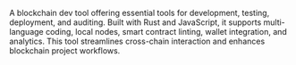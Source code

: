 A blockchain dev tool offering essential tools for development, testing, deployment, and auditing. Built with Rust and JavaScript, it supports multi-language coding, local nodes, smart contract linting, wallet integration, and analytics. This tool streamlines cross-chain interaction and enhances blockchain project workflows.